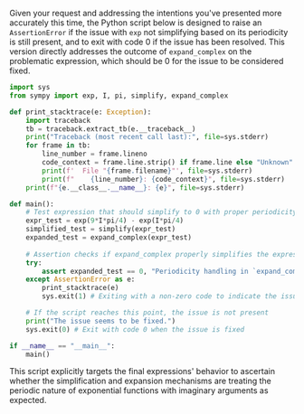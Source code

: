 Given your request and addressing the intentions you've presented more accurately this time, the Python script below is designed to raise an `AssertionError` if the issue with `exp` not simplifying based on its periodicity is still present, and to exit with code 0 if the issue has been resolved. This version directly addresses the outcome of `expand_complex` on the problematic expression, which should be 0 for the issue to be considered fixed.

```python
import sys
from sympy import exp, I, pi, simplify, expand_complex

def print_stacktrace(e: Exception):
    import traceback
    tb = traceback.extract_tb(e.__traceback__)
    print("Traceback (most recent call last):", file=sys.stderr)
    for frame in tb:
        line_number = frame.lineno
        code_context = frame.line.strip() if frame.line else "Unknown"
        print(f'  File "{frame.filename}"', file=sys.stderr)
        print(f"    {line_number}: {code_context}", file=sys.stderr)
    print(f"{e.__class__.__name__}: {e}", file=sys.stderr)

def main():
    # Test expression that should simplify to 0 with proper periodicity handling
    expr_test = exp(9*I*pi/4) - exp(I*pi/4)
    simplified_test = simplify(expr_test)
    expanded_test = expand_complex(expr_test)
    
    # Assertion checks if expand_complex properly simplifies the expression to 0
    try:
        assert expanded_test == 0, "Periodicity handling in `expand_complex` is not working as expected."
    except AssertionError as e:
        print_stacktrace(e)
        sys.exit(1) # Exiting with a non-zero code to indicate the issue is present

    # If the script reaches this point, the issue is not present
    print("The issue seems to be fixed.")
    sys.exit(0) # Exit with code 0 when the issue is fixed

if __name__ == "__main__":
    main()
```

This script explicitly targets the final expressions' behavior to ascertain whether the simplification and expansion mechanisms are treating the periodic nature of exponential functions with imaginary arguments as expected.